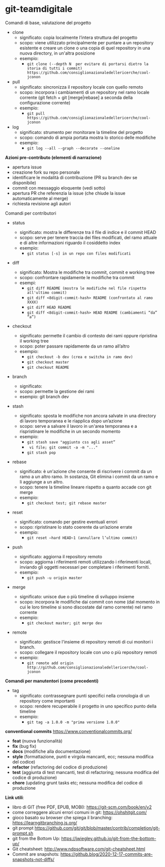 # git-teamdigitale
Comandi di base, valutazione del progetto
* clone
  * significato: copia localmente l’intera struttura del progetto 
  * scopo: viene utilizzato principalmente per puntare a un repository esistente e creare un clone o una copia di quel repository in una nuova directory, in un'altra posizione
  * esempio: 
    * ```git clone (--depth N  per evitare di portarsi dietro la storia di tutti i commit) https://github.com/consiglionazionaledellericerche/cool-jconon```
* pull
  * significato: sincronizza il repository locale con quello remoto
  * scopo:  incorpora i cambiamenti di un repository nel ramo locale corrente (git fetch + git [merge|rebase] a seconda della configurazione corrente)
  * esempio: 
    * ```git pull https://github.com/consiglionazionaledellericerche/cool-jconon```
* log
  * significato: strumento per monitorare la timeline del progetto
  * scopo: comando di ampia portata mostra lo storico delle modifiche
  * esempio: 
    * ```git log --all --graph --decorate --oneline```

**Azioni pre-contributo (elementi di narrazione)**
* apertura issue
* creazione fork su repo personale
* identificare le modalità di contribuzione (PR su branch dev se disponibile)
* commit con messaggio eloquente (vedi sotto)
* apertura PR che referenzia la issue (che chiude la issue automaticamente al merge)
* richiesta revisione agli autori

Comandi per contributori
* status
  * significato: mostra le differenze tra il file di indice e il commit HEAD
  * scopo: serve per tenere traccia dei files modificati, del ramo attuale e di altre informazioni riguardo il cosiddetto index
  * esempio: 
    * ```git status [-s] in un repo con files modificati```
* diff
  * significato: Mostra le modifiche tra commit, commit e working tree
  * scopo: confrontare rapidamente le modifiche tra commit
  * esempi: 
    * ```git diff README (mostra le modifiche nel file rispetto all'ultimo commit)```
    * ```git diff <8digit-commit-hash> README (confrontato al ramo XXXX)```
    * ```git diff HEAD README```
    * ```git diff <8digit-commit-hash> HEAD README (cambiamenti “da” “a”)```

* checkout
  * significato: permette il cambio di contesto dei rami oppure ripristina il working tree
  * scopo: poter passare rapidamente da un ramo all’altro
  * esempio: 
    * ```git checkout -b dev (crea e switcha in ramo dev)```
    * ```git checkout master```
    * ```git checkout README```

* branch
  * significato: 
  * scopo: permette la gestione dei rami 
  * esempio: git branch dev

* stash
  * significato: sposta le modifiche non ancora salvate in una directory di lavoro temporanea e le riapplica dopo un’azione
  * scopo: serve a salvare il lavoro in un'area temporanea e a rispristinare le modifiche in un secondo momento
  * esempio: 
     * ```git stash save "aggiunto css agli asset”```
     * ``` vi file; git commit -a -m "..."```
     * ```git stash pop```

* rebase
  * significato: è un'azione che consente di riscrivere i commit da un ramo a un altro ramo. In sostanza, Git elimina  i commit da un ramo e li aggiunge a un altro.
  * scopo: tenere la timeline lineare rispetto a quanto accade con git merge
  * esempio: 
    * ```git checkout test; git rebase master```
* reset
  * significato: comando per gestire eventuali errori
  * scopo: ripristinare lo stato coerente da un’azione errate
  * esempio: 
    * ```git reset –hard HEAD~1 (annullare l’ultimo commit)```
* push
  * significato: aggiorna il repository remoto
  * scopo: aggiorna i riferimenti remoti utilizzando i riferimenti locali, inviando gli oggetti necessari per completare i riferimenti forniti.
  * esempio: 
    * ```git push -u origin master```
* merge
  * significato: unisce due o più timeline di sviluppo insieme
  * scopo: incorpora le modifiche dai commit con nome (dal momento in cui le loro timeline si sono discostate dal ramo corrente) nel ramo corrente
  * esempio: 
    * ```git checkout master; git merge dev```
* remote
  * significato: gestisce l'insieme di repository remoti  di cui monitori i branch.
  * scopo: collegare il repository locale con uno o più repository remoti
  * esempio: 
    * ```git remote add origin http://github.com/consiglionazionaledellericerche/cool-jconon```

**Comandi per manutentori (come precedenti)**
* tag
  * significato: contrassegnare punti specifici nella cronologia di un repository come importanti
  * scopo: rendere recuperabile il progetto in uno specifico punto della timeline
  * esempio: 
    * ```git tag -a 1.0.0 -m "prima versione 1.0.0"```

 **conventional commits** https://www.conventionalcommits.org/
* **feat** (nuova funzionalità)
* **fix** (bug fix)
* **docs** (modifiche alla documentazione)
* **style** (formattazione, punti e virgola mancanti, ecc; nessuna modifica del codice)
* **refactor** (refactoring del codice di produzione)
* **test** (aggiunta di test mancanti, test di refactoring; nessuna modifica del codice di produzione)
* **chore** (updating grunt tasks etc; nessuna modifica del codice di produzione

**Link utili**:
* libro di GIT (free PDF, EPUB, MOBI): https://git-scm.com/book/en/v2 
* come correggere alcuni errori comuni in git: https://ohshitgit.com/ 
* gioco basato su browser che spiega il branching: https://learngitbranching.js.org/ 
* git prompt https://github.com/git/git/blob/master/contrib/completion/git-prompt.sh 
* git from the Bottom Up: https://jwiegley.github.io/git-from-the-bottom-up/ 
* Git cheatsheet: http://www.ndpsoftware.com/git-cheatsheet.html 
* Commit are snapshots: https://github.blog/2020-12-17-commits-are-snapshots-not-diffs/
